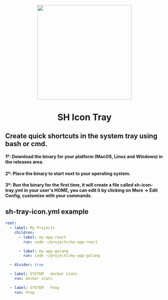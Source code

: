 

<p align="center">
  <img src="https://github.com/joseviniciusnunes/sh-icon-tray/assets/22475804/0404a2cc-3091-4497-a365-e750a9bb1c01" height="300px" />
  <h1 align="center">SH Icon Tray</h1>
</p>

## Create quick shortcuts in the system tray using bash or cmd.


#### 1º: Download the binary for your platform (MacOS, Linux and Windows) in the releases area.
#### 2º: Place the binary to start next to your operating system.
#### 3º: Run the binary for the first time, it will create a file called sh-icon-tray.yml in your user's HOME, you can edit it by clicking on More -> Edit Config, customize with your commands.

## sh-tray-icon.yml example

```yaml
root:
  - label: My Projects
    children:
      - label: my-app-react
        run: code ~/projects/my-app-react

      - label: my-app-golang
        run: code ~/projects/my-app-golang

  - divider: true

  - label: SYSTEM   docker stats
    run: docker stats

  - label: SYSTEM   htop
    run: htop

```
